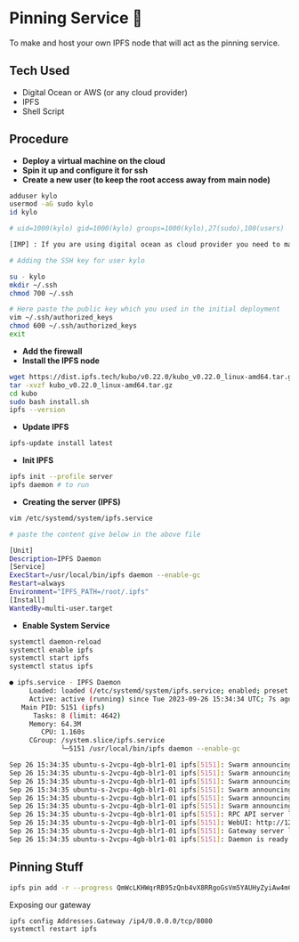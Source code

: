 # Pinning Service 📍

To make and host your own IPFS node that will act as the pinning service.

## Tech Used

- Digital Ocean or AWS (or any cloud provider)
- IPFS
- Shell Script

## Procedure

- **Deploy a virtual machine on the cloud**
- **Spin it up and configure it for ssh**
- **Create a new user (to keep the root access away from main node)**

```sh
adduser kylo
usermod -aG sudo kylo
id kylo

# uid=1000(kylo) gid=1000(kylo) groups=1000(kylo),27(sudo),100(users)

[IMP] : If you are using digital ocean as cloud provider you need to manually launch the droplet console using the user 'kylo'

# Adding the SSH key for user kylo

su - kylo
mkdir ~/.ssh
chmod 700 ~/.ssh

# Here paste the public key which you used in the initial deployment
vim ~/.ssh/authorized_keys
chmod 600 ~/.ssh/authorized_keys
exit
```

- **Add the firewall**
- **Install the IPFS node**

```sh
wget https://dist.ipfs.tech/kubo/v0.22.0/kubo_v0.22.0_linux-amd64.tar.gz
tar -xvzf kubo_v0.22.0_linux-amd64.tar.gz
cd kubo
sudo bash install.sh
ipfs --version
```

- **Update IPFS**

```sh
ipfs-update install latest
```

- **Init IPFS**

```sh
ipfs init --profile server
ipfs daemon # to run
```

- **Creating the server (IPFS)**

```sh
vim /etc/systemd/system/ipfs.service

# paste the content give below in the above file

[Unit]
Description=IPFS Daemon
[Service]
ExecStart=/usr/local/bin/ipfs daemon --enable-gc
Restart=always
Environment="IPFS_PATH=/root/.ipfs"
[Install]
WantedBy=multi-user.target
```

- **Enable System Service**

```sh
systemctl daemon-reload
systemctl enable ipfs
systemctl start ipfs
systemctl status ipfs

● ipfs.service - IPFS Daemon
     Loaded: loaded (/etc/systemd/system/ipfs.service; enabled; preset: enabled)
     Active: active (running) since Tue 2023-09-26 15:34:34 UTC; 7s ago
   Main PID: 5151 (ipfs)
      Tasks: 8 (limit: 4642)
     Memory: 64.3M
        CPU: 1.160s
     CGroup: /system.slice/ipfs.service
             └─5151 /usr/local/bin/ipfs daemon --enable-gc

Sep 26 15:34:35 ubuntu-s-2vcpu-4gb-blr1-01 ipfs[5151]: Swarm announcing /ip4/159.89.162.56/udp/4001/quic-v1
Sep 26 15:34:35 ubuntu-s-2vcpu-4gb-blr1-01 ipfs[5151]: Swarm announcing /ip4/159.89.162.56/udp/4001/quic-v1/webtransport/certhash/uEiAMqYVJKbsEDRMPrC3v-bFFFD4Tj4A0Abw3xJum0sqBcw/certhash/uEiC2-gKQ7ts1dr9>
Sep 26 15:34:35 ubuntu-s-2vcpu-4gb-blr1-01 ipfs[5151]: Swarm announcing /ip6/::1/tcp/4001
Sep 26 15:34:35 ubuntu-s-2vcpu-4gb-blr1-01 ipfs[5151]: Swarm announcing /ip6/::1/udp/4001/quic
Sep 26 15:34:35 ubuntu-s-2vcpu-4gb-blr1-01 ipfs[5151]: Swarm announcing /ip6/::1/udp/4001/quic-v1
Sep 26 15:34:35 ubuntu-s-2vcpu-4gb-blr1-01 ipfs[5151]: Swarm announcing /ip6/::1/udp/4001/quic-v1/webtransport/certhash/uEiAMqYVJKbsEDRMPrC3v-bFFFD4Tj4A0Abw3xJum0sqBcw/certhash/uEiC2-gKQ7ts1dr9_x0stTqC0y>
Sep 26 15:34:35 ubuntu-s-2vcpu-4gb-blr1-01 ipfs[5151]: RPC API server listening on /ip4/127.0.0.1/tcp/5001
Sep 26 15:34:35 ubuntu-s-2vcpu-4gb-blr1-01 ipfs[5151]: WebUI: http://127.0.0.1:5001/webui
Sep 26 15:34:35 ubuntu-s-2vcpu-4gb-blr1-01 ipfs[5151]: Gateway server listening on /ip4/127.0.0.1/tcp/8080
Sep 26 15:34:35 ubuntu-s-2vcpu-4gb-blr1-01 ipfs[5151]: Daemon is ready
```

## Pinning Stuff

```sh
ipfs pin add -r --progress QmWcLKHWqrRB95zQnb4vX8RRgoGsVm5YAUHyZyiAw4mCMQ
```

Exposing our gateway

```sh
ipfs config Addresses.Gateway /ip4/0.0.0.0/tcp/8080
systemctl restart ipfs
```
